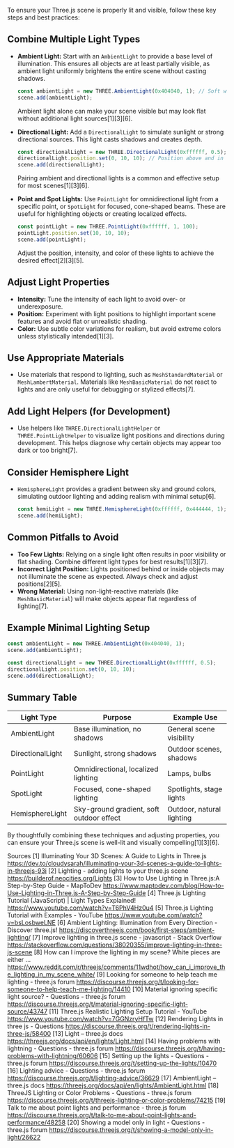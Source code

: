 To ensure your Three.js scene is properly lit and visible, follow these key steps and best practices:

## Combine Multiple Light Types

- **Ambient Light:** Start with an `AmbientLight` to provide a base level of illumination. This ensures all objects are at least partially visible, as ambient light uniformly brightens the entire scene without casting shadows.

  ```js
  const ambientLight = new THREE.AmbientLight(0x404040, 1); // Soft white light, intensity 1
  scene.add(ambientLight);
  ```
  Ambient light alone can make your scene visible but may look flat without additional light sources[1][3][6].

- **Directional Light:** Add a `DirectionalLight` to simulate sunlight or strong directional sources. This light casts shadows and creates depth.

  ```js
  const directionalLight = new THREE.DirectionalLight(0xffffff, 0.5);
  directionalLight.position.set(0, 10, 10); // Position above and in front
  scene.add(directionalLight);
  ```
  Pairing ambient and directional lights is a common and effective setup for most scenes[1][3][6].

- **Point and Spot Lights:** Use `PointLight` for omnidirectional light from a specific point, or `SpotLight` for focused, cone-shaped beams. These are useful for highlighting objects or creating localized effects.

  ```js
  const pointLight = new THREE.PointLight(0xffffff, 1, 100);
  pointLight.position.set(10, 10, 10);
  scene.add(pointLight);
  ```

  Adjust the position, intensity, and color of these lights to achieve the desired effect[2][3][5].

## Adjust Light Properties

- **Intensity:** Tune the intensity of each light to avoid over- or underexposure.
- **Position:** Experiment with light positions to highlight important scene features and avoid flat or unrealistic shading.
- **Color:** Use subtle color variations for realism, but avoid extreme colors unless stylistically intended[1][3].

## Use Appropriate Materials

- Use materials that respond to lighting, such as `MeshStandardMaterial` or `MeshLambertMaterial`. Materials like `MeshBasicMaterial` do not react to lights and are only useful for debugging or stylized effects[7].

## Add Light Helpers (for Development)

- Use helpers like `THREE.DirectionalLightHelper` or `THREE.PointLightHelper` to visualize light positions and directions during development. This helps diagnose why certain objects may appear too dark or too bright[7].

## Consider Hemisphere Light

- `HemisphereLight` provides a gradient between sky and ground colors, simulating outdoor lighting and adding realism with minimal setup[6].

  ```js
  const hemiLight = new THREE.HemisphereLight(0xffffff, 0x444444, 1);
  scene.add(hemiLight);
  ```

## Common Pitfalls to Avoid

- **Too Few Lights:** Relying on a single light often results in poor visibility or flat shading. Combine different light types for best results[1][3][7].
- **Incorrect Light Position:** Lights positioned behind or inside objects may not illuminate the scene as expected. Always check and adjust positions[2][5].
- **Wrong Material:** Using non-light-reactive materials (like `MeshBasicMaterial`) will make objects appear flat regardless of lighting[7].

## Example Minimal Lighting Setup

```js
const ambientLight = new THREE.AmbientLight(0x404040, 1);
scene.add(ambientLight);

const directionalLight = new THREE.DirectionalLight(0xffffff, 0.5);
directionalLight.position.set(0, 10, 10);
scene.add(directionalLight);
```

## Summary Table

| Light Type         | Purpose                                   | Example Use                   |
|--------------------|-------------------------------------------|-------------------------------|
| AmbientLight       | Base illumination, no shadows             | General scene visibility      |
| DirectionalLight   | Sunlight, strong shadows                  | Outdoor scenes, shadows       |
| PointLight         | Omnidirectional, localized lighting       | Lamps, bulbs                  |
| SpotLight          | Focused, cone-shaped lighting             | Spotlights, stage lights      |
| HemisphereLight    | Sky-ground gradient, soft outdoor effect  | Outdoor, natural lighting     |

By thoughtfully combining these techniques and adjusting properties, you can ensure your Three.js scene is well-lit and visually compelling[1][3][6].

Sources
[1] Illuminating Your 3D Scenes: A Guide to Lights in Three.js https://dev.to/cloudysarah/illuminating-your-3d-scenes-a-guide-to-lights-in-threejs-93i
[2] Lighting - adding lights to your three.js scene https://builderof.neocities.org/Lights
[3] How to Use Lighting in Three.js:A Step-by-Step Guide - MapToDev https://www.maptodev.com/blog/How-to-Use-Lighting-in-Three.js-A-Step-by-Step-Guide
[4] Three.js Lighting Tutorial (JavaScript) | Light Types Explained! https://www.youtube.com/watch?v=T6PhV4Hz0u4
[5] Three.js Lighting Tutorial with Examples - YouTube https://www.youtube.com/watch?v=bsLosbweLNE
[6] Ambient Lighting: Illumination from Every Direction - Discover three.js! https://discoverthreejs.com/book/first-steps/ambient-lighting/
[7] Improve lighting in three.js scene - javascript - Stack Overflow https://stackoverflow.com/questions/38020355/improve-lighting-in-three-js-scene
[8] How can I improve the lighting in my scene? White pieces are either ... https://www.reddit.com/r/threejs/comments/11wdhot/how_can_i_improve_the_lighting_in_my_scene_white/
[9] Looking for someone to help teach me lighting - three.js forum https://discourse.threejs.org/t/looking-for-someone-to-help-teach-me-lighting/14410
[10] Material ignoring specific light source? - Questions - three.js forum https://discourse.threejs.org/t/material-ignoring-specific-light-source/43747
[11] Three.js Realistic Lighting Setup Tutorial - YouTube https://www.youtube.com/watch?v=7GGNzryHfTw
[12] Rendering Lights in three js - Questions https://discourse.threejs.org/t/rendering-lights-in-three-js/58400
[13] Light – three.js docs https://threejs.org/docs/api/en/lights/Light.html
[14] Having problems with lightning - Questions - three.js forum https://discourse.threejs.org/t/having-problems-with-lightning/60606
[15] Setting up the lights - Questions - three.js forum https://discourse.threejs.org/t/setting-up-the-lights/10470
[16] Lighting advice - Questions - three.js forum https://discourse.threejs.org/t/lighting-advice/36629
[17] AmbientLight – three.js docs https://threejs.org/docs/api/en/lights/AmbientLight.html
[18] ThreeJS Lighting or Color Problems - Questions - three.js forum https://discourse.threejs.org/t/threejs-lighting-or-color-problems/74215
[19] Talk to me about point lights and performance - three.js forum https://discourse.threejs.org/t/talk-to-me-about-point-lights-and-performance/48258
[20] Showing a model only in light - Questions - three.js forum https://discourse.threejs.org/t/showing-a-model-only-in-light/26622
